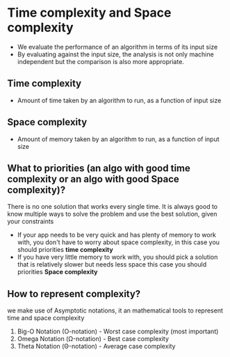 # Time complexity and Space complexity

- We evaluate the performance of an algorithm in terms of its input size
- By evaluating against the input size, the analysis is not only machine independent but the comparison is also more appropriate.

## Time complexity

- Amount of time taken by an algorithm to run, as a function of input size

## Space complexity

- Amount of memory taken by an algorithm to run, as a function of input size

## What to priorities (an algo with good time complexity or an algo with good Space complexity)?

There is no one solution that works every single time. It is always good to know multiple ways to solve the problem and use the best solution, given your constraints

- If your app needs to be very quick and has plenty of memory to work with, you don't have to worry about space complexity, in this case you should priorities **time complexity**
- If you have very little memory to work with, you should pick a solution that is relatively slower but needs less space this case you should priorities **Space complexity**

## How to represent complexity?

we make use of Asymptotic notations, it an mathematical tools to represent time and space complexity

1.  Big-O Notation (O-notation) - Worst case complexity (most important)
2.  Omega Notation (Ω-notation) - Best case complexity
3.  Theta Notation (Θ-notation) - Average case complexity
